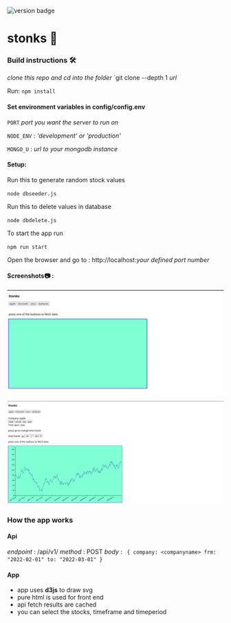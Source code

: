 ![version badge](https://img.shields.io/github/v/release/shree-c/stockapp?include_prereleases)
# stonks :rocket:
### Build instructions :hammer_and_wrench:
_clone this repo and cd into the folder_
`git clone --depth 1 *url*

Run:
`npm install`

#### Set environment variables in config/config.env
`PORT` _port you want the server to run on_

`NODE_ENV` : _'development' or 'production'_

`MONGO_U` : _url to your mongodb instance_

#### Setup:
Run this to generate random stock values

`node dbseeder.js`

Run this to delete values in database

`node dbdelete.js`

To start the app run

`npm run start`

Open the browser and go to : http://localhost:_your defined port number_


#### Screenshots:camera: :
![opening](readmeimages/opening.png)

![working](readmeimages/working.png)

### How the app works
#### Api
_endpoint_ : <url>/api/v1/
_method_ : POST
_body_ : ```
{
    company: <companyname>
    frm: "2022-02-01"
    to: "2022-03-01"
}```


#### App

- app uses **d3js** to draw svg
- pure html is used for front end
- api fetch results are cached
- you can select the stocks, timeframe and timeperiod
